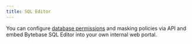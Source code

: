 ```yaml
---
title: SQL Editor
---
```


<TutorialBlock url="/docs/tutorials/embed-sql-editor/" title="Embed SQL Editor in Your Internal Web Portal" />

You can configure [database permissions](/api/permission) and masking policies via API and embed
Bytebase SQL Editor into your own internal web portal.
